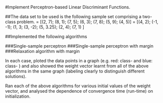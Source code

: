 #Implement Perceptron-based Linear Discriminant Functions. 

##The data set to be used is the following sample set comprising a two-class problem.
= [(2, 7); (8, 1); (7, 5); (6, 3); (7, 8); (5, 9); (4, 5)]
= [(4, 2); (-1, -1); (1, 3; (3, -2); (5, 3.25); (2, 4); (7, 1) ]

##Implemented the following algorithms

###Single-sample perceptron
###Single-sample perceptron with margin
###Relaxation algorithm with margin

In each case, ploted the data points in a graph (e.g. red: class- and blue: class- ) and also showed
the weight vector learnt from all of the above algorithms in the same graph (labeling clearly
to distinguish different solutions).

Ran each of the above algorithms for various initial values of the weight vector, and analysed the dependence of convergence time (run-time) on initialization.
